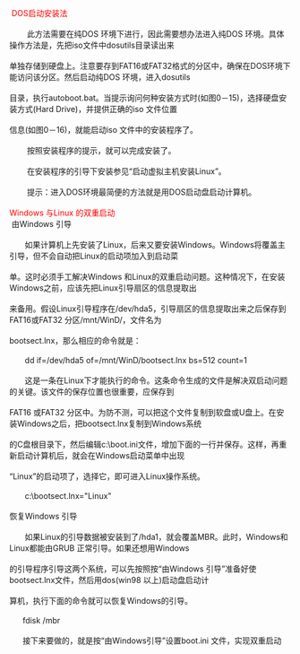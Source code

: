 &nbsp;<span style="color: red;">DOS启动安装法</span><br /><br />&nbsp;&nbsp;&nbsp;&nbsp;&nbsp;&nbsp;&nbsp; 此方法需要在纯DOS 环境下进行，因此需要想办法进入纯DOS 环境。具体操作方法是，先把iso文件中dosutils目录读出来<br /><br />单独存储到硬盘上。注意要存到FAT16或FAT32格式的分区中，确保在DOS环境下能访问该分区。然后启动纯DOS 环境，进入dosutils<br /><br />目录，执行autoboot.bat。当提示询问何种安装方式时(如图0－15)，选择硬盘安装方式(Hard Drive)，并提供正确的iso 文件位置<br /><br />信息(如图0－16)，就能启动iso 文件中的安装程序了。<br /><br />&nbsp;&nbsp;&nbsp;&nbsp;&nbsp;&nbsp;&nbsp; 按照安装程序的提示，就可以完成安装了。<br /><br />&nbsp;&nbsp;&nbsp;&nbsp;&nbsp;&nbsp;&nbsp; 在安装程序的引导下安装参见&#8220;启动虚拟主机安装Linux&#8221;。<br /><br />&nbsp;&nbsp;&nbsp;&nbsp;&nbsp;&nbsp;&nbsp; 提示：进入DOS环境最简便的方法就是用DOS启动盘启动计算机。<br /><br /><span style="color: red;">Windows 与Linux 的双重启动</span><br />&nbsp;由Windows 引导<br /><br />&nbsp;&nbsp;&nbsp;&nbsp;&nbsp;&nbsp; 如果计算机上先安装了Linux，后来又要安装Windows。Windows将覆盖主引导，但不会自动把Linux的启动项加入到启动菜<br /><br />单。这时必须手工解决Windows 和Linux的双重启动问题。这种情况下，在安装Windows之前，应该先把Linux引导扇区的信息提取出<br /><br />来备用。假设Linux引导程序在/dev/hda5，引导扇区的信息提取出来之后保存到FAT16或FAT32 分区/mnt/WinD/，文件名为<br /><br />bootsect.lnx，那么相应的命令就是：<br /><br />&nbsp;&nbsp;&nbsp;&nbsp;&nbsp;&nbsp; dd if=/dev/hda5 of=/mnt/WinD/bootsect.lnx bs=512 count=1<br /><br />&nbsp;&nbsp;&nbsp;&nbsp;&nbsp;&nbsp; 这是一条在Linux下才能执行的命令。这条命令生成的文件是解决双启动问题的关键。该文件的保存位置也很重要，应保存到<br /><br />FAT16 或FAT32 分区中。为防不测，可以把这个文件复制到软盘或U盘上。在安装Windows之后，把bootsect.lnx复制到Windows系统<br /><br />的C盘根目录下，然后编辑c:\boot.ini文件，增加下面的一行并保存。这样，再重新启动计算机后，就会在Windows启动菜单中出现<br /><br />&#8220;Linux&#8221;的启动项了，选择它，即可进入Linux操作系统。<br /><br />&nbsp;&nbsp;&nbsp;&nbsp;&nbsp;&nbsp; c:\bootsect.lnx="Linux"<br /><br />恢复Windows 引导<br /><br />&nbsp;&nbsp;&nbsp;&nbsp;&nbsp;&nbsp; 如果Linux的引导数据被安装到了/hda1，就会覆盖MBR。此时，Windows和Linux都能由GRUB 正常引导。如果还想用Windows<br /><br />的引导程序引导这两个系统，可以先按照按&#8220;由Windows 引导&#8221;准备好使bootsect.lnx文件，然后用dos(win98 以上)启动盘启动计<br /><br />算机，执行下面的命令就可以恢复Windows的引导。<br /><br />&nbsp;&nbsp;&nbsp;&nbsp;&nbsp; fdisk /mbr<br /><br />&nbsp;&nbsp;&nbsp;&nbsp;&nbsp; 接下来要做的，就是按&#8220;由Windows引导&#8221;设置boot.ini 文件，实现双重启动